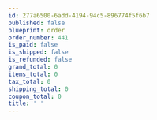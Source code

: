```yaml
---
id: 277a6500-6add-4194-94c5-896774f5f6b7
published: false
blueprint: order
order_number: 441
is_paid: false
is_shipped: false
is_refunded: false
grand_total: 0
items_total: 0
tax_total: 0
shipping_total: 0
coupon_total: 0
title: ' '
---
```

